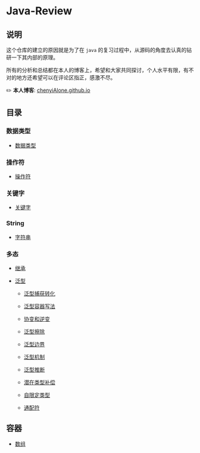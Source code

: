 # Java-Review

## 说明

这个仓库的建立的原因就是为了在 `java` 的复习过程中，从源码的角度去认真的钻研一下其内部的原理。

所有的分析和总结都在本人的博客上，希望和大家共同探讨，个人水平有限，有不对的地方还希望可以在评论区指正，感激不尽。

:pencil2: **本人博客**: [chenyiAlone.github.io](https://chenyiAlone.github.io)

## 目录

### 数据类型

- [数据类型](src/main/java/com/example/review/datatype)


### 操作符

- [操作符](src/main/java/com/example/review/operator)


### 关键字

- [关键字](src/main/java/com/example/review/keyword)

### String

- [字符串](src/main/java/com/example/review/string)


### 多态

- [继承](src/main/java/com/example/review/polymorphic/_extends)

- [泛型](src/main/java/com/example/review/polymorphic/generic)

    - [泛型捕获转化](src/main/java/com/example/review/polymorphic/generic/Catch.java)
    
    - [泛型容器写法](src/main/java/com/example/review/polymorphic/generic/Container.java)
    
    - [协变和逆变](src/main/java/com/example/review/polymorphic/generic/CovariationAndInversion.java)
    
    - [泛型擦除](src/main/java/com/example/review/polymorphic/generic/Erase.java)
    
    - [泛型边界](src/main/java/com/example/review/polymorphic/generic/GenericBound.java)
    
    - [泛型机制](src/main/java/com/example/review/polymorphic/generic/GenericMechanism.java)
    
    - [泛型推断](src/main/java/com/example/review/polymorphic/generic/Infer.java)
    
    - [潜在类型补偿](src/main/java/com/example/review/polymorphic/generic/PotentialType.java)
    
    - [自限定类型](src/main/java/com/example/review/polymorphic/generic/SelfBound.java)
    
    - [通配符](src/main/java/com/example/review/polymorphic/generic/Wildcard.java)
    
## 容器
- [数组](src/main/java/com/example/review/array/Array.java)
